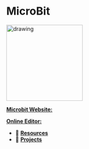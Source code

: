 # MicroBit

<img src="https://microbit.org/images/microbit-logo-stacked.png" alt="drawing" width="200"/>

[ **Microbit Website:**](https://microbit.org/)

[ **Online Editor:**](https://makecode.microbit.org/)

* :open_file_folder: [ **Resources** ](https://github.com/gdincu/MicroBit/tree/master/Resources)
* :open_file_folder: [ **Projects** ](https://github.com/gdincu/MicroBit/tree/master/Projects)
